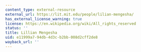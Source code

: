 ```yaml
---
content_type: external-resource
external_url: https://lit.mit.edu/people/lilian-mengesha/
has_external_license_warning: true
license: https://en.wikipedia.org/wiki/All_rights_reserved
status: ''
title: Lillian Mengesha
uid: e11999a7-94db-4d3c-b2bb-008d2cff2de8
wayback_url: ''
---
```

